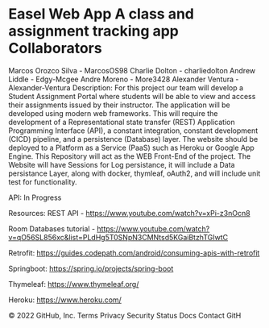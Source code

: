 # Easel Web App A class and assignment tracking app Collaborators

Marcos Orozco Silva - MarcosOS98 Charlie Dolton - charliedolton Andrew Liddle - Edgy-Mcgee Andre Moreno - More3428 Alexander Ventura - Alexander-Ventura Description: For this project our team will develop a Student Assignment Portal where students will be able to view and access their assignments issued by their instructor. The application will be developed using modern web frameworks. This will require the development of a Representational state transfer (REST) Application Programming Interface (API), a constant integration, constant development (CICD) pipeline, and a persistence (Database) layer. The website should be deployed to a Platform as a Service (PaaS) such as Heroku or Google App Engine. This Repository will act as the WEB Front-End of the project. The Website will have Sessions for Log persistance, it will include a Data persistance Layer, along with docker, thymleaf, oAuth2, and will include unit test for functionality.

API: In Progress

Resources: REST API - https://www.youtube.com/watch?v=xPi-z3nOcn8

Room Databases tutorial - https://www.youtube.com/watch?v=qO56SL856xc&list=PLdHg5T0SNpN3CMNtsd5KGaiBtzhTGIwtC

Retrofit: https://guides.codepath.com/android/consuming-apis-with-retrofit

Springboot: https://spring.io/projects/spring-boot

Thymeleaf: https://www.thymeleaf.org/

Heroku: https://www.heroku.com/

© 2022 GitHub, Inc.
Terms
Privacy
Security
Status
Docs
Contact GitH
